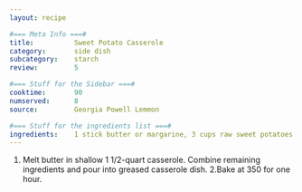 ```yaml
---
layout: recipe

#=== Meta Info ===#
title: 			Sweet Potato Casserole
category:		side dish				
subcategory:	starch
review:			5

#=== Stuff for the Sidebar ===#
cooktime:		90
numserved:		8
source:			Georgia Powell Lemmon

#=== Stuff for the ingredients list ===#
ingredients:	1 stick butter or margarine, 3 cups raw sweet potatoes - grated, 1 cup sugar, ½ cup milk, 3 eggs, slightly beaten, 2 tbsps. dark Karo syrup, juice of 1 orange, peel of 1 orange, grated, 1 tsp. ground ginger, 1/8 tsp. ground nutmeg, 1/8 tsp. ground allspice, 1/8 tsp. cinnamon
---
```


1. Melt butter in shallow 1 1/2-quart casserole.  Combine remaining ingredients and pour into greased casserole dish.
2.Bake at 350 for one hour.
